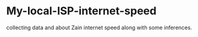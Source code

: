# My-local-ISP-internet-speed
collecting data and about Zain internet speed along with some inferences.
